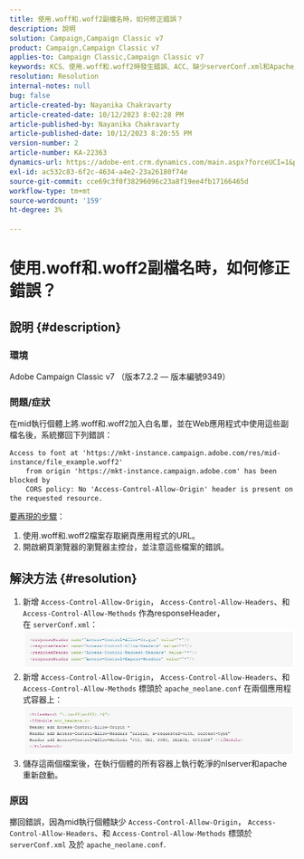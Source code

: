 ```yaml
---
title: 使用.woff和.woff2副檔名時，如何修正錯誤？
description: 說明
solution: Campaign,Campaign Classic v7
product: Campaign,Campaign Classic v7
applies-to: Campaign Classic,Campaign Classic v7
keywords: KCS、使用.woff和.woff2時發生錯誤、ACC、缺少serverConf.xml和Apache上的設定
resolution: Resolution
internal-notes: null
bug: false
article-created-by: Nayanika Chakravarty
article-created-date: 10/12/2023 8:02:28 PM
article-published-by: Nayanika Chakravarty
article-published-date: 10/12/2023 8:20:55 PM
version-number: 2
article-number: KA-22363
dynamics-url: https://adobe-ent.crm.dynamics.com/main.aspx?forceUCI=1&pagetype=entityrecord&etn=knowledgearticle&id=03313b44-3a69-ee11-9ae7-6045bd0065b6
exl-id: ac532c83-6f2c-4634-a4e2-23a26180f74e
source-git-commit: cce69c3f0f38296096c23a8f19ee4fb17166465d
workflow-type: tm+mt
source-wordcount: '159'
ht-degree: 3%

---
```


# 使用.woff和.woff2副檔名時，如何修正錯誤？

## 說明 {#description}


### 環境

Adobe Campaign Classic v7 （版本7.2.2 — 版本編號9349）

### 問題/症狀

在mid執行個體上將.woff和.woff2加入白名單，並在Web應用程式中使用這些副檔名後，系統擲回下列錯誤：


```
Access to font at 'https://mkt-instance.campaign.adobe.com/res/mid-instance/file_example.woff2'
    from origin 'https://mkt-instance.campaign.adobe.com' has been blocked by 
    CORS policy: No 'Access-Control-Allow-Origin' header is present on the requested resource.
```


<u>要再現的步驟</u>：

1. 使用.woff和.woff2檔案存取網頁應用程式的URL。
2. 開啟網頁瀏覽器的瀏覽器主控台，並注意這些檔案的錯誤。



## 解決方法 {#resolution}


1. 新增 `Access-Control-Allow-Origin`， `Access-Control-Allow-Headers`、和 `Access-Control-Allow-Methods` 作為responseHeader，在 `serverConf.xml`：    ![](assets/02ae0a1c-2515-ee11-8f6e-6045bd0067ea.png)
2. 新增 `Access-Control-Allow-Origin`， `Access-Control-Allow-Headers`、和 `Access-Control-Allow-Methods` 標頭於 `apache_neolane.conf` 在兩個應用程式容器上：    ![](assets/f7215128-2515-ee11-8f6e-6045bd0067ea.png)
3. 儲存這兩個檔案後，在執行個體的所有容器上執行乾淨的nlserver和apache重新啟動。


### 原因

擲回錯誤，因為mid執行個體缺少 `Access-Control-Allow-Origin`， `Access-Control-Allow-Headers`、和 `Access-Control-Allow-Methods` 標頭於 `serverConf.xml` 及於 `apache_neolane.conf`.
